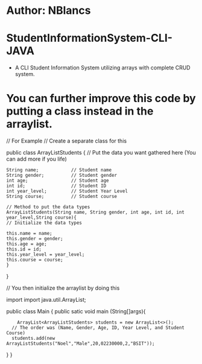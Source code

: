 # Author: NBlancs
# StudentInformationSystem-CLI-JAVA
- A CLI Student Information System utilizing arrays with complete CRUD system.

# You can further improve this code by putting a class instead in the arraylist.

// For Example
// Create a separate class for this

public class ArrayListStudents {
	// Put the data you want gathered here (You can add more if you life)
	
	String name; 			// Student name
	String gender; 			// Student gender
	int age; 				// Student age
	int id;  				// Student ID
	int year_level; 		// Student Year Level
	String course; 			// Student course
	
	// Method to put the data types
	ArrayListStudents(String name, String gender, int age, int id, int year_level,String course){
	// Initialize the data types
		
	this.name = name;
	this.gender = gender;
	this.age = age;
	this.id = id;
	this.year_level = year_level;
	this.course = course;
	}
}

// You then initialize the arraylist by doing this

import import java.util.ArrayList;

public class Main {
  public satic void main (String[]args){
  
  		ArrayList<ArrayListStudents> students = new ArrayList<>();
      // The order was (Name, Gender, Age, ID, Year Level, and Student Course)
      students.add(new ArrayListStudents("Noel","Male",20,02230000,2,"BSIT"));

  }
}
